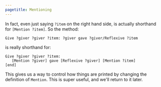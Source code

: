 ```yaml
---
pagetitle: Mentioning
---
```

In fact, even just saying `?item` on the right hand side, is actually shorthand for `[Mention ?item]`.  So the method:
```step
Give ?giver ?giver ?item: ?giver gave ?giver/Reflexive ?item
```
is really shorthand for:
```step
Give ?giver ?giver ?item:
   [Mention ?giver] gave [Reflexive ?giver] [Mention ?item]
[end]
```
This gives us a way to control how things are printed by changing the definition of `Mention`.  This is super useful, and we'll return to it later.
